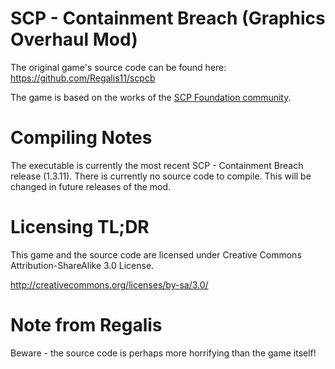 # SCP - Containment Breach (Graphics Overhaul Mod)

The original game's source code can be found here: https://github.com/Regalis11/scpcb

The game is based on the works of the [SCP Foundation community](http://www.scp-wiki.net/).

# Compiling Notes

The executable is currently the most recent SCP - Containment Breach release (1.3.11). There is currently no source code to compile. This will be changed in future releases of the mod.

# Licensing TL;DR

This game and the source code are licensed under Creative Commons Attribution-ShareAlike 3.0 License.

http://creativecommons.org/licenses/by-sa/3.0/

# Note from Regalis

Beware - the source code is perhaps more horrifying than the game itself!
